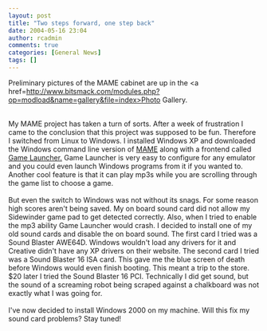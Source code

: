 ```yaml
---
layout: post
title: "Two steps forward, one step back"
date: 2004-05-16 23:04
author: rcadmin
comments: true
categories: [General News]
tags: []
---
```

Preliminary pictures of the MAME cabinet are up in the <a href=http://www.bitsmack.com/modules.php?op=modload&name=gallery&file=index>Photo Gallery.</a>
<br />

<br />
My MAME project has taken a turn of sorts. After a week of frustration I came to the conclusion that this project was supposed to be fun. Therefore I switched from Linux to Windows. I installed Windows XP and downloaded the Windows command line version of <a href=http://www.mame.net>MAME</a> along with a frontend called <a href=http://www.dribin.org/dave/game_launcher/>Game Launcher.</a> Game Launcher is very easy to configure for any emulator and you could even launch Windows programs from it if you wanted to. Another cool feature is that it can play mp3s while you are scrolling through the game list to choose a game.
<br />

<br />
But even the switch to Windows was not without its snags. For some reason high scores aren't being saved. My on board sound card did not allow my Sidewinder game pad to get detected correctly. Also, when I tried to enable the mp3 ability Game Launcher would crash. I decided to install one of my old sound cards and disable the on board sound. The first card I tried was a Sound Blaster AWE64D. Windows wouldn't load any drivers for it and Creative didn't have any XP drivers on their website. The second card I tried was a Sound Blaster 16 ISA card. This gave me the blue screen of death before Windows would even finish booting. This meant a trip to the store. $20 later I tried the Sound Blaster 16 PCI. Technically I did get sound, but the sound of a screaming robot being scraped against a chalkboard was not exactly what I was going for. 
<br />

<br />
I've now decided to install Windows 2000 on my machine. Will this fix my sound card problems? Stay tuned!
